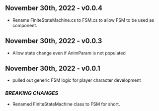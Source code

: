 ## **November 30th, 2022 - v0.0.4**

+ Rename FiniteStateMachine.cs to FSM.cs to allow FSM to be used as component.

## **November 30th, 2022 - v0.0.3**

+ Allow state change even if AnimParam is not populated

## **November 30th, 2022 - v0.0.1**

+ pulled out generic FSM logic for player character development

### *BREAKING CHANGES*
+ Renamed FiniteStateMachine class to FSM for short.
